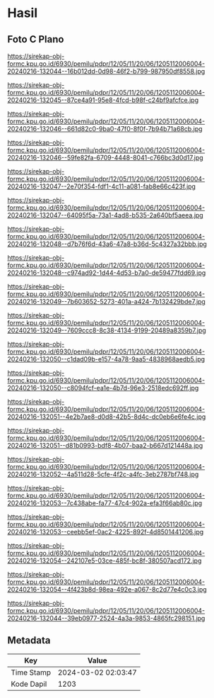 # Hasil

## Foto C Plano

https://sirekap-obj-formc.kpu.go.id/6930/pemilu/pdpr/12/05/11/20/06/1205112006004-20240216-132044--16b012dd-0d98-46f2-b799-987950df8558.jpg

https://sirekap-obj-formc.kpu.go.id/6930/pemilu/pdpr/12/05/11/20/06/1205112006004-20240216-132045--87ce4a91-95e8-4fcd-b98f-c24bf9afcfce.jpg

https://sirekap-obj-formc.kpu.go.id/6930/pemilu/pdpr/12/05/11/20/06/1205112006004-20240216-132046--661d82c0-9ba0-47f0-8f0f-7b94b71a68cb.jpg

https://sirekap-obj-formc.kpu.go.id/6930/pemilu/pdpr/12/05/11/20/06/1205112006004-20240216-132046--59fe82fa-6709-4448-8041-c766bc3d0d17.jpg

https://sirekap-obj-formc.kpu.go.id/6930/pemilu/pdpr/12/05/11/20/06/1205112006004-20240216-132047--2e70f354-fdf1-4c11-a081-fab8e66c423f.jpg

https://sirekap-obj-formc.kpu.go.id/6930/pemilu/pdpr/12/05/11/20/06/1205112006004-20240216-132047--64095f5a-73a1-4ad8-b535-2a640bf5aeea.jpg

https://sirekap-obj-formc.kpu.go.id/6930/pemilu/pdpr/12/05/11/20/06/1205112006004-20240216-132048--d7b76f6d-43a6-47a8-b36d-5c4327a32bbb.jpg

https://sirekap-obj-formc.kpu.go.id/6930/pemilu/pdpr/12/05/11/20/06/1205112006004-20240216-132048--c974ad92-1d44-4d53-b7a0-de59477fdd69.jpg

https://sirekap-obj-formc.kpu.go.id/6930/pemilu/pdpr/12/05/11/20/06/1205112006004-20240216-132049--7b603652-5273-401a-a424-7b132429bde7.jpg

https://sirekap-obj-formc.kpu.go.id/6930/pemilu/pdpr/12/05/11/20/06/1205112006004-20240216-132049--7609ccc8-8c38-4134-9199-20489a8359b7.jpg

https://sirekap-obj-formc.kpu.go.id/6930/pemilu/pdpr/12/05/11/20/06/1205112006004-20240216-132050--c1dad09b-e157-4a78-9aa5-4838968aedb5.jpg

https://sirekap-obj-formc.kpu.go.id/6930/pemilu/pdpr/12/05/11/20/06/1205112006004-20240216-132050--c8094fcf-ea1e-4b7d-96e3-2518edc692ff.jpg

https://sirekap-obj-formc.kpu.go.id/6930/pemilu/pdpr/12/05/11/20/06/1205112006004-20240216-132051--4e2b7ae8-d0d8-42b5-8d4c-dc0eb6e6fe4c.jpg

https://sirekap-obj-formc.kpu.go.id/6930/pemilu/pdpr/12/05/11/20/06/1205112006004-20240216-132051--d81b0993-bdf8-4b07-baa2-b667d121448a.jpg

https://sirekap-obj-formc.kpu.go.id/6930/pemilu/pdpr/12/05/11/20/06/1205112006004-20240216-132052--4a511d28-5cfe-4f2c-a4fc-3eb2787bf748.jpg

https://sirekap-obj-formc.kpu.go.id/6930/pemilu/pdpr/12/05/11/20/06/1205112006004-20240216-132053--7c438abe-fa77-47c4-902a-efa3f66ab80c.jpg

https://sirekap-obj-formc.kpu.go.id/6930/pemilu/pdpr/12/05/11/20/06/1205112006004-20240216-132053--ceebb5ef-0ac2-4225-892f-4d8501441206.jpg

https://sirekap-obj-formc.kpu.go.id/6930/pemilu/pdpr/12/05/11/20/06/1205112006004-20240216-132054--242107e5-03ce-485f-bc8f-380507acd172.jpg

https://sirekap-obj-formc.kpu.go.id/6930/pemilu/pdpr/12/05/11/20/06/1205112006004-20240216-132054--4f423b8d-98ea-492e-a067-8c2d77e4c0c3.jpg

https://sirekap-obj-formc.kpu.go.id/6930/pemilu/pdpr/12/05/11/20/06/1205112006004-20240216-132044--39eb0977-2524-4a3a-9853-4865fc298151.jpg


## Metadata

| Key        | Value               |
| ---------- | ------------------- |
| Time Stamp | 2024-03-02 02:03:47 |
| Kode Dapil | 1203                |



